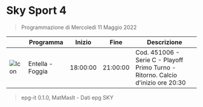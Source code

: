 # Sky Sport 4
> Programmazione di Mercoledì 11 Maggio 2022

||Programma|Inizio|Fine|Descrizione|
|---|---|---|---|---|
|![Icon](https://guidatv.sky.it/uuid/52167056-355a-41cf-b1c7-9332327f27a9/cover?md5ChecksumParam=e6bd80f4ac127d5abdb289d242adbfc0)|Entella - Foggia|18:00:00|21:00:00|Cod. 451006 - Serie C - Playoff Primo Turno - Ritorno. Calcio d&#039;inizio ore 20:30



 > epg-it 0.1.0, MatMasIt - Dati epg SKY